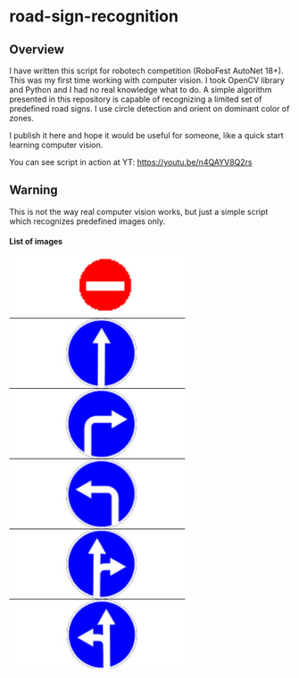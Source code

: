 # road-sign-recognition

## Overview

I have written this script for robotech competition (RoboFest AutoNet 18+).
This was my first time working with computer vision. I took OpenCV library and
Python and I had no real knowledge what to do. A simple algorithm presented in
this repository is capable of recognizing a limited set of predefined road
signs. I use circle detection and orient on dominant color of zones.

I publish it here and hope it would be useful for someone, like a quick start
learning computer vision.

You can see script in action at YT: https://youtu.be/n4QAYV8Q2rs

## Warning

This is not the way real computer vision works, but just a simple script which
recognizes predefined images only.

#### List of images

![List of images](signs.jpg)
